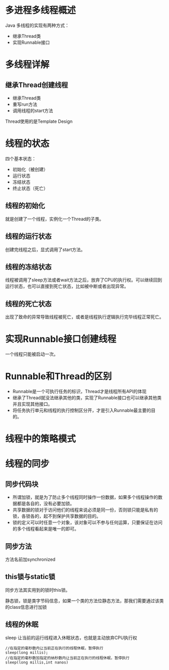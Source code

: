 # 多进程多线程概述

Java 多线程的实现有两种方式：

* 继承Thread类
* 实现Runnable接口

# 多线程详解

## 继承Thread创建线程

* 继承Thread类
* 重写run方法
* 调用线程的start方法

Thread使用的是Template Design

# 线程的状态

四个基本状态：

* 初始化（被创建）
* 运行状态
* 冻结状态
* 终止状态（死亡）

## 线程的初始化
就是创建了一个线程，实例化一个Thread的子类。

## 线程的运行状态
创建完线程之后，显式调用了start方法。

## 线程的冻结状态
线程被调用了sleep方法或者wait方法之后，放弃了CPU的执行权。可以继续回到运行状态，也可以直接到死亡状态，比如被中断或者出现异常。

## 线程的死亡状态
出现了致命的异常导致线程被死亡，或者是线程执行逻辑执行完毕线程正常死亡。

# 实现Runnable接口创建线程

一个线程只能被启动一次。

# Runnable和Thread的区别

* Runnable是一个可执行任务的标识，Thread才是线程所有API的体现
* 继承了Thread就没法继承其他的类，实现了Runnable接口也可以继承其他类并且实现其他接口。
* 将任务执行单元和线程的执行控制区分开，才是引入Runnable最主要的目的。

# 线程中的策略模式

# 线程的同步

## 同步代码块

* 所谓加锁，就是为了防止多个线程同时操作一份数据，如果多个线程操作的数据都是各自的，没有必要加锁。
* 共享数据的锁对于访问他们的线程来说必须是同一份，否则锁只能是私有的锁，各锁各的，起不到保护共享数据的目的。
* 锁的定义可以时任意一个对象，该对象可以不参与任何运算，只要保证在访问的多个线程看起来是唯一的即可。

## 同步方法
方法名前加synchronized

## this锁与static锁

同步方法其实用到的锁时this锁。

静态锁，锁是类字节码信息，如果一个类的方法位静态方法，那我们需要通过该类的class信息进行加锁

## 线程的休眠

sleep 让当前的运行线程进入休眠状态，也就是主动放弃CPU执行权

```
//在指定的毫秒数内让当前正在执行的线程休眠，暂停执行
sleep(long millis);
//在指定的毫秒数加指定的纳秒数内让当前正在执行的线程休眠，暂停执行
sleep(long millis,int nanos)
```









